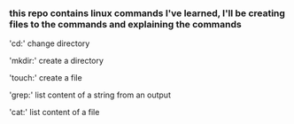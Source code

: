 ### this repo contains linux commands I've learned, I'll be creating files to the commands and explaining the commands

'cd:' change directory

'mkdir:' create a directory 

'touch:' create a file 

'grep:' list content of a string from an output 

'cat:' list content of a file
